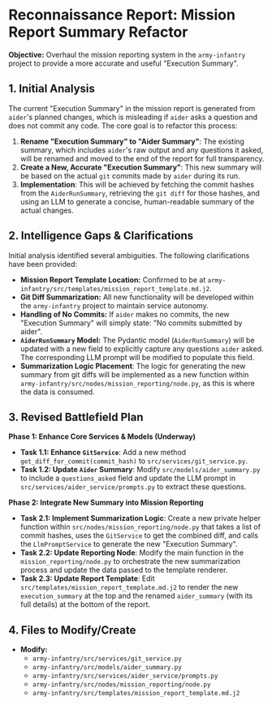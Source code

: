 # Reconnaissance Report: Mission Report Summary Refactor

**Objective:** Overhaul the mission reporting system in the `army-infantry` project to provide a more accurate and useful "Execution Summary".

## 1. Initial Analysis

The current "Execution Summary" in the mission report is generated from `aider`'s planned changes, which is misleading if `aider` asks a question and does not commit any code. The core goal is to refactor this process:

1.  **Rename "Execution Summary" to "Aider Summary"**: The existing summary, which includes `aider`'s raw output and any questions it asked, will be renamed and moved to the end of the report for full transparency.
2.  **Create a New, Accurate "Execution Summary"**: This new summary will be based on the actual `git` commits made by `aider` during its run.
3.  **Implementation**: This will be achieved by fetching the commit hashes from the `AiderRunSummary`, retrieving the `git diff` for those hashes, and using an LLM to generate a concise, human-readable summary of the actual changes.

## 2. Intelligence Gaps & Clarifications

Initial analysis identified several ambiguities. The following clarifications have been provided:

* **Mission Report Template Location:** Confirmed to be at `army-infantry/src/templates/mission_report_template.md.j2`.
* **Git Diff Summarization:** All new functionality will be developed within the `army-infantry` project to maintain service autonomy.
* **Handling of No Commits:** If `aider` makes no commits, the new "Execution Summary" will simply state: "No commits submitted by aider".
* **`AiderRunSummary` Model:** The Pydantic model (`AiderRunSummary`) will be updated with a new field to explicitly capture any questions `aider` asked. The corresponding LLM prompt will be modified to populate this field.
* **Summarization Logic Placement**: The logic for generating the new summary from git diffs will be implemented as a new function within `army-infantry/src/nodes/mission_reporting/node.py`, as this is where the data is consumed.

## 3. Revised Battlefield Plan

**Phase 1: Enhance Core Services & Models (Underway)**

* **Task 1.1: Enhance `GitService`**: Add a new method `get_diff_for_commit(commit_hash)` to `src/services/git_service.py`.
* **Task 1.2: Update `Aider` Summary**: Modify `src/models/aider_summary.py` to include a `questions_asked` field and update the LLM prompt in `src/services/aider_service/prompts.py` to extract these questions.

**Phase 2: Integrate New Summary into Mission Reporting**

* **Task 2.1: Implement Summarization Logic**: Create a new private helper function within `src/nodes/mission_reporting/node.py` that takes a list of commit hashes, uses the `GitService` to get the combined diff, and calls the `LlmPromptService` to generate the new "Execution Summary".
* **Task 2.2: Update Reporting Node**: Modify the main function in the `mission_reporting/node.py` to orchestrate the new summarization process and update the data passed to the template renderer.
* **Task 2.3: Update Report Template**: Edit `src/templates/mission_report_template.md.j2` to render the new `execution_summary` at the top and the renamed `aider_summary` (with its full details) at the bottom of the report.

## 4. Files to Modify/Create

* **Modify:**
    * `army-infantry/src/services/git_service.py`
    * `army-infantry/src/models/aider_summary.py`
    * `army-infantry/src/services/aider_service/prompts.py`
    * `army-infantry/src/nodes/mission_reporting/node.py`
    * `army-infantry/src/templates/mission_report_template.md.j2`